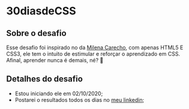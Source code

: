 # 30diasdeCSS 

## Sobre o desafio
Esse desafio foi inspirado no da [Milena Carecho](https://github.com/MilenaCarecho/30diasDeCSS), com apenas HTML5 E CSS3, ele tem o intuito de estimular e reforçar o aprendizado em CSS. Afinal, aprender nunca é demais, né? 🚀




## Detalhes do desafio
* Estou iniciando ele em 02/10/2020;
* Postarei o resultados todos os dias no [meu linkedin](https://www.linkedin.com/in/myllena-almeida/);
